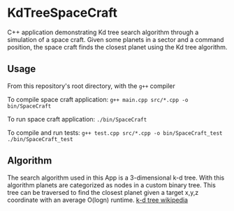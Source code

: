 # KdTreeSpaceCraft
 C++ application demonstrating Kd tree search algorithm through a simulation of a space craft. Given some planets in a sector and a command position, the space craft finds the closest planet using the Kd tree algorithm. 

## Usage
From this repository's root directory, with the `g++` compiler

To compile space craft application:
```g++ main.cpp src/*.cpp -o bin/SpaceCraft```

To run space craft application:
```./bin/SpaceCraft```

To compile and run tests:
```g++ test.cpp src/*.cpp -o bin/SpaceCraft_test```
```./bin/SpaceCraft_test```

## Algorithm
The search algorithm used in this App is a 3-dimensional k-d tree. With this algorithm planets are categorized as nodes in a custom binary tree. This tree can be traversed to find the closest planet given a target x,y,z coordinate with an average O(logn) runtime.
[k-d tree wikipedia](https://en.wikipedia.org/wiki/K-d_tree)
